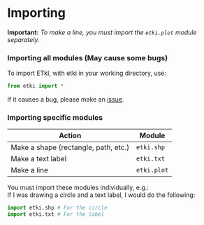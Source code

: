 # Importing

**Important:** *To make a line, you must import the `etki.plot` module separately.*

### Importing all modules (May cause some bugs)
To import ETkI, with etki in your working directory, use:
```py
from etki import *
```
If it causes a bug, please make an [issue](https://github.com/aarikpokras/etki/issues/new?assignees=aarikpokras&labels=bug&projects=&template=bug_report.yml&title=%5BBrief+description+of+bug%5D).

### Importing specific modules
|Action|Module|
|--|--|
|Make a shape (rectangle, path, etc.)|`etki.shp`|
|Make a text label|`etki.txt`|
|Make a line|`etki.plot`|

You must import these modules individually, e.g.:<br />
If I was drawing a circle and a text label, I would do the following:
```py
import etki.shp # For the circle
import etki.txt # For the label
```

<!-- Add guide for how to use docs - class sig -->
